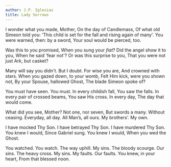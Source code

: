 ```yaml
---
author: J.P. Iglesias
title: Lady Sorrows
---
```


I wonder what you made, Mother,
On the day of Candlemass,
Of what old Simeon told you:
'This child is set for the fall
and rising again of many'.
You were warned, then: by a sword,
Your soul would be pierced, too.

Was this to you promised,
When you sung your *fiat*?
Did the angel show it to you,
When he said 'fear not'?
Or was this surprise to you,
That you were not just Ark,
but casket?

Many will say you didn't.
But I doubt. For wise you are,
And crowned with stars.
When you gazed down, to your womb,
Felt Him kick, were you shown not,
By your Spouse, hallowed Ghost,
The blade Simeon spoke of?

You must have seen. You must.
In every childish fall,
You saw the falls.
In every pair of crossed beams,
You saw His cross.
In every day,
The day that would come.

What did you see, Mother?
Not one, nor seven,
But swords a many.
Without ceasing.
Everyday, all day.
All Man’s, all ours.
My brothers’. My own.

I have mocked Thy Son.
I have betrayed Thy Son.
I have murdered Thy Son.
You knew I would,
Since Gabriel sung.
You knew I would,
When you wed the Ghost.

You watched. You watch.
The way uphill. My sins.
The bloody scourge. Our sins.
The heavy cross. My sins.
My faults. Our faults.
You knew, in your heart,
From that blessed noon.